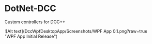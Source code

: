 # DotNet-DCC
Custom controllers for DCC++

![Alt text](DccWpfDesktopApp/Screenshots/WPF App 0.1.png?raw=true "WPF App Initial Release")
